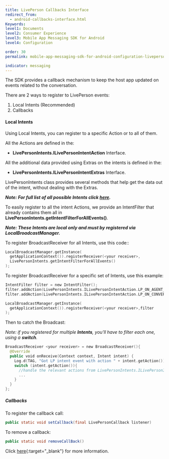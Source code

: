```yaml
---
title: LivePerson Callbacks Interface
redirect_from:
  - android-callbacks-interface.html
Keywords:
level1: Documents
level2: Consumer Experience
level3: Mobile App Messaging SDK for Android
level4: Configuration

order: 30
permalink: mobile-app-messaging-sdk-for-android-configuration-liveperson-callbacks-interface.html

indicator: messaging
---
```


The SDK provides a callback mechanism to keep the host app updated on events related to the conversation.

There are 2 ways to register to LivePerson events:

1. Local Intents (Recommended)
2. Callbacks

#### Local Intents

Using Local Intents, you can register to a specific Action or to all of them.

All the Actions are defined in the:

* **LivePersonIntents.ILivePersonIntentAction** Interface.

All the additional data provided using Extras on the intents is defined in the:

* **LivePersonIntents.ILivePersonIntentExtras** Interface.

LivePersonIntents class provides several methods that help get the data out of the intent, without dealing with the Extras.

_**Note:  For full list of all possible Intents click [here](android-callbacks-index.html#livepersonintents).**_

To easily register to all the intent Actions, we provide an IntentFilter that already contains them all in **LivePersonIntents.getIntentFilterForAllEvents()**.

_**Note: These Intents are local only and must by registered via LocalBroadcastManager.**_

To register BroadcastReceiver for all Intents, use this code::

```swift
LocalBroadcastManager.getInstance(
  getApplicationContext()).registerReceiver(<your receiver>,
  LivePersonIntents.getIntentFilterForAllEvents()
);
```

To register BroadcastReceiver for a specific set of Intents, use this example:

```swift
IntentFilter filter = new IntentFilter();
filter.addAction(LivePersonIntents.ILivePersonIntentAction.LP_ON_AGENT_DETAILS_CHANGED_INTENT_ACTION);
filter.addAction(LivePersonIntents.ILivePersonIntentAction.LP_ON_CONVERSATION_RESOLVED_INTENT_ACTION);

LocalBroadcastManager.getInstance(
  getApplicationContext()).registerReceiver(<your receiver>,filter
);
```

Then to catch the Broadcast:

_Note: if you registered for multiple **Intents**, you'll have to filter each one, using a **switch**._

```swift
BroadcastReceiver <your receiver> = new BroadcastReceiver(){
  @Override
  public void onReceive(Context context, Intent intent) {
    Log.d(TAG, "Got LP intent event with action " + intent.getAction());
    switch (intent.getAction()){
      //handle the relevant actions from LivePersonIntents.ILivePersonIntentAction
      ...
    }
  }
};
```

##### Callbacks

To register the callback call:

```java
public static void setCallback(final LivePersonCallback listener)
```

To remove a callback:

```java
public static void removeCallBack()
```

Click [here](android-callbacks-index.html){:target="_blank"} for more information.
